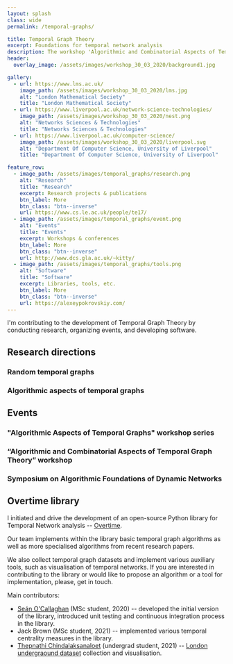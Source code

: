 ```yaml
---
layout: splash
class: wide
permalink: /temporal-graphs/

title: Temporal Graph Theory
excerpt: Foundations for temporal network analysis
description: The workshop 'Algorithmic and Combinatorial Aspects of Temporal Graph Theory' aims to highlight and strengthen connections between the emerging area of Temporal Graph Theory and other areas of mathematics and computer science. The event is organized by Viktor Zamaraev and is sponsored by The London Mathematical Society, Networks Sciences & Technologies initiative, and the Department of Computer Science of the University of Liverpool.
header:
  overlay_image: /assets/images/workshop_30_03_2020/background1.jpg

gallery:
  - url: https://www.lms.ac.uk/
    image_path: /assets/images/workshop_30_03_2020/lms.jpg
    alt: "London Mathematical Society"
    title: "London Mathematical Society"
  - url: https://www.liverpool.ac.uk/network-science-technologies/
    image_path: /assets/images/workshop_30_03_2020/nest.png
    alt: "Networks Sciences & Technologies"
    title: "Networks Sciences & Technologies"
  - url: https://www.liverpool.ac.uk/computer-science/
    image_path: /assets/images/workshop_30_03_2020/liverpool.svg
    alt: "Department Of Computer Science, University of Liverpool"
    title: "Department Of Computer Science, University of Liverpool"

feature_row:
  - image_path: /assets/images/temporal_graphs/research.png
    alt: "Research"
    title: "Research"
    excerpt: Research projects & publications
    btn_label: More
    btn_class: "btn--inverse"
    url: https://www.cs.le.ac.uk/people/te17/
  - image_path: /assets/images/temporal_graphs/event.png
    alt: "Events"
    title: "Events"
    excerpt: Workshops & conferences
    btn_label: More
    btn_class: "btn--inverse"
    url: http://www.dcs.gla.ac.uk/~kitty/
  - image_path: /assets/images/temporal_graphs/tools.png
    alt: "Software"
    title: "Software"
    excerpt: Libraries, tools, etc.
    btn_label: More
    btn_class: "btn--inverse"
    url: https://alexeypokrovskiy.com/
---
```


<!--
<div class="workshop_header">
    <h1 class="workshop_header_h1"> Algorithmic and Combinatorial Aspects of Temporal Graph Theory</h1> 
    <p>30 March 2020, University of Liverpool</p>
</div>
-->

<!--
In modern systems the classical modeling paradigm using static graphs may be restrictive or oversimplifying, 
as the interactions among the elementary system units usually change over time in a highly dynamic manner. 
For example, friendships are added and removed over time in a social network and links in a communication network may change dynamically, 
either according to a specific known pattern (satellites following a trajectory) or in an unpredictable manner (mobile ad hoc networks). 
The common characteristic in all these application areas is that the system structure, i.e. graph topology, is subject to discrete changes over time. In such dynamically changing graphs the notion of vertex adjacency needs to be revisited and various graph concepts, 
e.g. reachability and connectedness, now crucially depend on the exact temporal ordering of the edges' presence.

A temporal graph is a graph that changes over time. Assuming discrete time and a fixed set V of vertices, a temporal graph can be viewed as a discrete sequence G1, G2, ... of static graphs, each with vertex set V. Many notions and algorithms from the static case can be naturally transferred in a meaningful way to their temporal counterpart, while in other cases new approaches are needed to define the appropriate temporal notions. In particular, some problems become radically different and substantially more difficult when the time dimension is additionally taken into account.


Temporal graph theory is an emerging area motivated by the need of mathematical foundations for analysis of 
temporal networks arising from rich and rapidly growing domain of modern systems with dynamic interactions 
including Internet, mobile-phone networks, ecological networks, social networks, wireless ad hoc networks, 
transportation networks, etc.
-->

I'm contributing to the development of Temporal Graph Theory by conducting research, organizing events, and developing software.

## Research directions

### Random temporal graphs

### Algorithmic aspects of temporal graphs 


## Events

### "Algorithmic Aspects of Temporal Graphs" workshop series

### “Algorithmic and Combinatorial Aspects of Temporal Graph Theory” workshop

### Symposium on Algorithmic Foundations of Dynamic Networks


## Overtime library

I initiated and drive the development of an open-source Python library for Temporal Network analysis -- [Overtime](https://github.com/overtime3/overtime). 

Our team implements within the library basic temporal graph algorithms as well as more specialised algorithms from recent research papers.

We also collect temporal graph datasets and implement various auxiliary tools, such as visualisation of temporal networks. If you are interested in contributing to the library or would like to propose an algorithm or a tool for implementation, please, get in touch.

Main contributors:
- [Seán O'Callaghan](https://www.linkedin.com/in/se%C3%A1n-o-callaghan-0a7978129/) (MSc student, 2020) -- developed the initial version of the library, introduced unit testing and continuous integration process in the library.
- Jack Brown (MSc student, 2021) -- implemented various temporal centrality measures in the library. 
- [Thepnathi Chindalaksanaloet](https://www.linkedin.com/in/thepnathi/) (undergrad student, 2021) -- [London undergraound dataset](https://github.com/overtime3/overtime/tree/dev/data/London-underground-1-day) collection and visualisation.


<!--
{% include feature_row %}
-->

